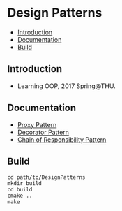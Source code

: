 Design Patterns
===

*   [Introduction](#introduction)
*   [Documentation](#documentation)
*   [Build](#build)

<h2 id="introduction">Introduction</h2>

*   Learning OOP, 2017 Spring@THU.

<h2 id="documentation">Documentation</h2>

*   <a href="/ProxyPattern/README.md" title="Documentation">Proxy Pattern</a>
*   <a href="/DecoratorPattern/README.md" title="Documentation">Decorator Pattern</a>
*   <a href="/ChainOfResponsibilityPattern/README.md" title="Documentation">Chain of Responsibility Pattern</a>


<h2 id="build">Build</h2>

```
cd path/to/DesignPatterns
mkdir build
cd build
cmake ..
make
```


